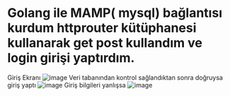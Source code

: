 # Golang ile MAMP( mysql) bağlantısı kurdum httprouter kütüphanesi kullanarak get post kullandım ve login girişi yaptırdım.
Giriş Ekranı
![image](https://user-images.githubusercontent.com/59126857/235627313-35ec8ea6-8623-4f01-adb0-628de7e35625.png)
Veri tabanından kontrol sağlandıktan sonra doğruysa giriş yaptı 
![image](https://user-images.githubusercontent.com/59126857/235627369-e17e3e01-ab7a-4a54-8456-cae7326a4212.png)
Giriş bilgileri yanlışsa
![image](https://user-images.githubusercontent.com/59126857/235627661-b8e1c785-1bac-40e9-a352-2861d1c3ba93.png)
